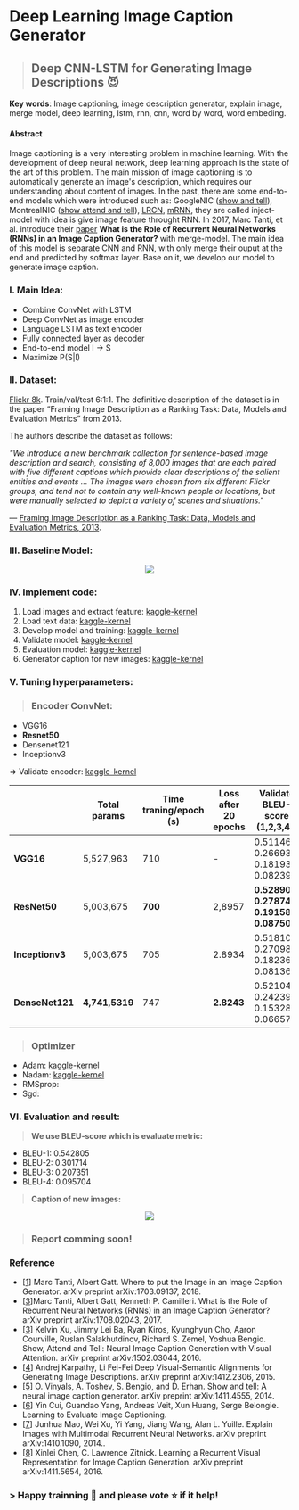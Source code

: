 # Deep Learning Image Caption Generator
> ## Deep CNN-LSTM for Generating Image Descriptions :smiling_imp:
**Key words**: Image captioning, image description generator, explain image, merge model, deep learning, lstm, rnn, cnn, word by word, word embeding.

#### Abstract
Image captioning is a very interesting problem in machine learning. With the development of deep neural network, deep learning approach is the state of the art of this problem. The main mission of image captioning is to automatically generate an image's description, which requires our understanding about content of images. In the past, there are some end-to-end models which were introduced such as: GoogleNIC ([show and tell](https://arxiv.org/pdf/1411.4555.pdf)), MontrealNIC ([show attend and tell](https://arxiv.org/pdf/1502.03044.pdf)), [LRCN](https://arxiv.org/pdf/1411.4389.pdf), [mRNN](https://arxiv.org/pdf/1410.1090.pdf), they are called inject-model with idea is give image feature throught RNN. In 2017, Marc Tanti, et al. introduce their [paper](https://arxiv.org/pdf/1708.02043.pdf) **What is the Role of Recurrent Neural Networks (RNNs) in an Image Caption Generator?** with merge-model. The main idea of this model is separate CNN and RNN, with only merge their ouput at the end and predicted by softmax layer. Base on it, we develop our model to generate image caption. 

### I. Main Idea:
* Combine ConvNet with LSTM
* Deep ConvNet as image encoder
* Language LSTM as text encoder
* Fully connected layer as decoder
* End-to-end model I -> S
* Maximize P(S|I)

### II. Dataset: 
[Flickr 8k](https://forms.illinois.edu/sec/1713398).  Train/val/test 6:1:1.
The definitive description of the dataset is in the paper “Framing Image Description as a Ranking Task: Data, Models and Evaluation Metrics” from 2013.

The authors describe the dataset as follows:

*"We introduce a new benchmark collection for sentence-based image description and search, consisting of 8,000 images that are each paired with five different captions which provide clear descriptions of the salient entities and events … The images were chosen from six different Flickr groups, and tend not to contain any well-known people or locations, but were manually selected to depict a variety of scenes and situations."*

— [Framing Image Description as a Ranking Task: Data, Models and Evaluation Metrics, 2013](https://jair.org/index.php/jair/article/view/10833/25854).

### III. Baseline Model:

<p align="center">
  <img src="https://i.imgur.com/1DxxbyK.png" />
</p>

### IV. Implement code:
1. Load images and extract feature: [kaggle-kernel](https://www.kaggle.com/damminhtien/development-model-resnet50)
2. Load text data: [kaggle-kernel](https://www.kaggle.com/damminhtien/text-data-exploxe)
3. Develop model and training: [kaggle-kernel](https://www.kaggle.com/damminhtien/visualization-development-model-resnet50)
5. Validate model: [kaggle-kernel](https://www.kaggle.com/damminhtien/validation-model)
4. Evaluation model: [kaggle-kernel](https://www.kaggle.com/damminhtien/evaluate-model)
5. Generator caption for new images: [kaggle-kernel](https://www.kaggle.com/damminhtien/generation-caption-for-new-image)

### V. Tuning hyperparameters:
> ### Encoder ConvNet:
* VGG16
* **Resnet50**
* Densenet121
* Inceptionv3

=> Validate encoder: [kaggle-kernel](https://www.kaggle.com/damminhtien/validation-model) 

|             | Total params | Time traning/epoch (s) | Loss after 20 epochs | Validate BLEU-score  (1,2,3,4))        | Test BLEU-score                        |
|-------------|--------------|------------------------|----------------------|----------------------------------------|----------------------------------------|
| **VGG16**       | 5,527,963    | 710                    | -                    | 0.511467, 0.266939, 0.181932, 0.082392 | 0.518338, 0.271969, 0.186073, 0.087395 |
| **ResNet50**    | 5,003,675    | **700**                    | 2,8957               | **0.528901, 0.278742, 0.191589, 0.087502** | **0.542805, 0.301714, 0.207351, 0.095704** |
| **Inceptionv3** | 5,003,675    | 705                    | 2.8934               | 0.518100, 0.270983, 0.182362, 0.081367 | -                                      |
| **DenseNet121** | **4,741,5319**    | 747                    | **2.8243**               | 0.521044, 0.242391, 0.153286, 0.066571 | -                                      |

> ### Optimizer
* Adam: [kaggle-kernel](https://www.kaggle.com/damminhtien/development-model-resnet50)
* Nadam: [kaggle-kernel](https://www.kaggle.com/damminhtien/development-model-densenet121-nadam)
* RMSprop: 
* Sgd:

### VI. Evaluation and result:
> **We use BLEU-score which is evaluate metric:**
+ BLEU-1: 0.542805
+ BLEU-2: 0.301714
+ BLEU-3: 0.207351
+ BLEU-4: 0.095704

> **Caption of new images:**
<p align="center">
  <img src="https://i.imgur.com/uFE7Hkn.png" />
</p>

> ### Report comming soon!

### Reference
+ [[1](https://arxiv.org/pdf/1703.09137.pdf)] Marc Tanti, Albert Gatt. Where to put the Image in an Image Caption Generator. arXiv preprint arXiv:1703.09137, 2018.
+ [[3](https://arxiv.org/pdf/1708.02043.pdf)]Marc Tanti, Albert Gatt, Kenneth P. Camilleri. What is the Role of Recurrent Neural Networks (RNNs) in an Image Caption Generator? arXiv preprint arXiv:1708.02043, 2017.
+ [[3](https://arxiv.org/pdf/1502.03044.pdf)] Kelvin Xu, Jimmy Lei Ba, Ryan Kiros, Kyunghyun Cho, Aaron Courville, Ruslan Salakhutdinov, Richard S. Zemel, Yoshua Bengio. Show, Attend and Tell: Neural Image Caption Generation with Visual Attention. arXiv preprint arXiv:1502.03044, 2016.
+ [[4](https://cs.stanford.edu/people/karpathy/deepimagesent/)] Andrej Karpathy, Li Fei-Fei Deep Visual-Semantic Alignments for Generating Image Descriptions. arXiv preprint arXiv:1412.2306, 2015.
+ [[5](https://arxiv.org/pdf/1411.4555.pdf)] O. Vinyals, A. Toshev, S. Bengio, and D. Erhan. Show and tell: A neural image caption generator. arXiv preprint arXiv:1411.4555, 2014.
+ [[6](https://vision.cornell.edu/se3/wp-content/uploads/2018/03/1501.pdf)] Yin Cui, Guandao Yang, Andreas Veit, Xun Huang, Serge Belongie. Learning to Evaluate Image Captioning.
+ [[7](https://arxiv.org/pdf/1410.1090.pdf)] Junhua Mao, Wei Xu, Yi Yang, Jiang Wang, Alan L. Yuille. Explain Images with Multimodal Recurrent Neural Networks. arXiv preprint arXiv:1410.1090, 2014..
+ [[8](https://arxiv.org/pdf/1411.4389.pdf)] Xinlei Chen, C. Lawrence Zitnick. Learning a Recurrent Visual Representation for Image Caption Generation. arXiv preprint arXiv:1411.5654, 2016.


### > Happy trainning :tada: and please vote :star: if it help!

